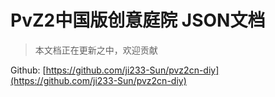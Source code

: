 # PvZ2中国版创意庭院 JSON文档

> 本文档正在更新之中，欢迎贡献

Github: [https://github.com/ji233-Sun/pvz2cn-diy](https://github.com/ji233-Sun/pvz2cn-diy)
